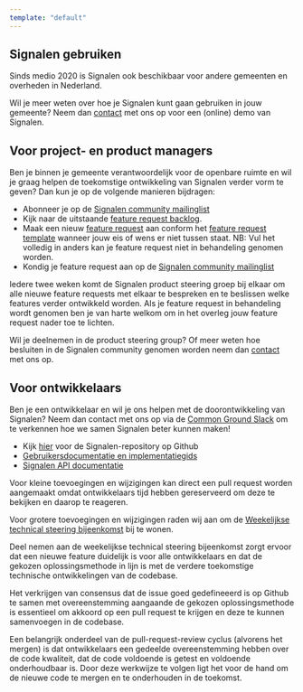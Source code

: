 ```yaml
---
template: "default"
---
```


## Signalen gebruiken

Sinds medio 2020 is Signalen ook beschikbaar voor andere gemeenten en overheden in Nederland.

Wil je meer weten over hoe je Signalen kunt gaan gebruiken in jouw gemeente? Neem dan [contact](/contact/) met ons op voor een (online) demo van Signalen.

## Voor project- en product managers

Ben je binnen je gemeente verantwoordelijk voor de openbare ruimte en wil je graag helpen de toekomstige ontwikkeling van Signalen verder vorm te geven?
Dan kun je op de volgende manieren bijdragen:

- Abonneer je op de [Signalen community mailinglist](https://lists.publiccode.net/mailman/postorius/lists/signalen-discuss.lists.publiccode.net/)
- Kijk naar de uitstaande [feature request backlog](https://github.com/orgs/Signalen/projects/2).
- Maak een nieuw [feature request](https://github.com/Signalen/product-steering/issues/new?assignees=&labels=enhancement&template=feature_request.md&title=%5BFEATURE-REQUEST%5D) aan conform het [feature request template](https://github.com/Signalen/product-steering/tree/main/.github/ISSUE_TEMPLATE) wanneer jouw eis of wens er niet tussen staat. NB: Vul het  volledig in anders kan je feature request niet in behandeling genomen worden.
- Kondig je feature request aan op de [Signalen community mailinglist](https://lists.publiccode.net/mailman/postorius/lists/signalen-discuss.lists.publiccode.net/)

Iedere twee weken komt de Signalen product steering groep bij elkaar om alle nieuwe feature requests met elkaar te bespreken en te beslissen welke features verder ontwikkeld worden. Als je feature request in behandeling wordt genomen ben je van harte welkom om in het overleg jouw feature request nader toe te lichten.

Wil je deelnemen in de product steering group? Of meer weten hoe besluiten in de Signalen community genomen worden neem dan [contact](/contact/) met ons op.

## Voor ontwikkelaars

Ben je een ontwikkelaar en wil je ons helpen met de doorontwikkeling van Signalen? Neem dan contact met ons op via de [Common Ground Slack](https://join.slack.com/t/samenorganiseren/shared_invite/zt-dex1d7sk-wy11sKYWCF0qQYjJHSMW5Q) om te verkennen hoe we samen Signalen beter kunnen maken!

- Kijk [hier](https://github.com/signalen) voor de Signalen-repository op Github
- [Gebruikersdocumentatie en implementatiegids](https://docs.signalen.org)
- [Signalen API documentatie](https://api.data.amsterdam.nl/api/swagger/?url=/signals/swagger/openapi.yaml)

Voor kleine toevoegingen en wijzigingen kan direct een pull request worden aangemaakt omdat ontwikkelaars tijd hebben gereserveerd om deze te bekijken en daarop te reageren.

Voor grotere toevoegingen en wijzigingen raden wij aan om de [Weekelijkse technical steering bijeenkomst](https://signalen.org/en/contact) bij te wonen.

Deel nemen aan de weekelijkse technical steering bijeenkomst zorgt ervoor dat een nieuwe feature duidelijk is voor alle ontwikkelaars en dat de gekozen oplossingsmethode in lijn is met de verdere toekomstige technische ontwikkelingen van de codebase.

Het verkrijgen van consensus dat de issue goed gedefineeerd is op Github te samen met overeenstemming aangaande de gekozen oplossingsmethode is essentieel om akkoord op een pull request te krijgen en deze te kunnen samenvoegen in de codebase.

Een belangrijk onderdeel van de pull-request-review cyclus (alvorens het mergen) is dat ontwikkelaars een gedeelde overeenstemming hebben over de code kwaliteit, dat de code voldoende is getest en voldoende onderhoudbaar is. Door deze werkwijze te volgen ligt het voor de hand om de nieuwe code te mergen en te onderhouden in de toekomst.
